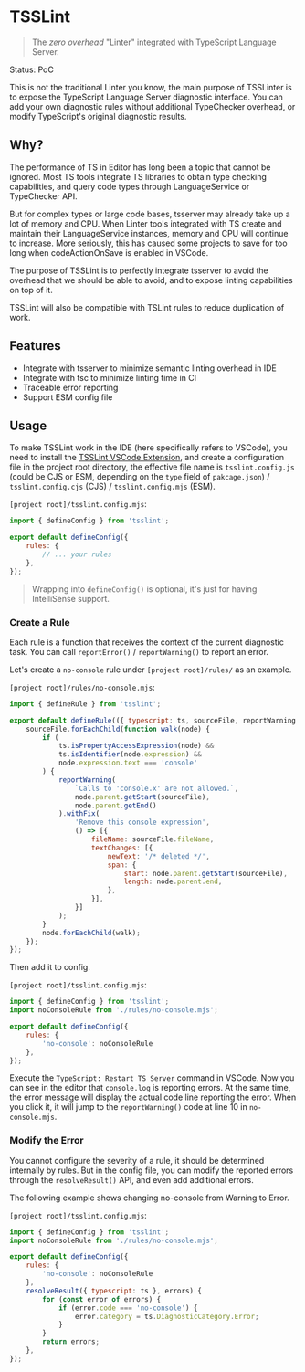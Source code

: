 # TSSLint

> The *zero overhead* "Linter" integrated with TypeScript Language Server.

Status: PoC

This is not the traditional Linter you know, the main purpose of TSSLinter is to expose the TypeScript Language Server diagnostic interface. You can add your own diagnostic rules without additional TypeChecker overhead, or modify TypeScript's original diagnostic results.

## Why?

The performance of TS in Editor has long been a topic that cannot be ignored. Most TS tools integrate TS libraries to obtain type checking capabilities, and query code types through LanguageService or TypeChecker API.

But for complex types or large code bases, tsserver may already take up a lot of memory and CPU. When Linter tools integrated with TS create and maintain their LanguageService instances, memory and CPU will continue to increase. More seriously, this has caused some projects to save for too long when codeActionOnSave is enabled in VSCode.

The purpose of TSSLint is to perfectly integrate tsserver to avoid the overhead that we should be able to avoid, and to expose linting capabilities on top of it.

TSSLint will also be compatible with TSLint rules to reduce duplication of work.

## Features

- Integrate with tsserver to minimize semantic linting overhead in IDE
- Integrate with tsc to minimize linting time in CI
- Traceable error reporting
- Support ESM config file

## Usage

To make TSSLint work in the IDE (here specifically refers to VSCode), you need to install the [TSSLint VSCode Extension](https://marketplace.visualstudio.com/items?itemName=johnsoncodehk.vscode-tsslint), and create a configuration file in the project root directory, the effective file name is `tsslint.config.js` (could be CJS or ESM, depending on the `type` field of `pakcage.json`) / `tsslint.config.cjs` (CJS) / `tsslint.config.mjs` (ESM).

`[project root]/tsslint.config.mjs`:

```js
import { defineConfig } from 'tsslint';

export default defineConfig({
	rules: {
		// ... your rules
	},
});
```

> Wrapping into `defineConfig()` is optional, it's just for having IntelliSense support.

### Create a Rule

Each rule is a function that receives the context of the current diagnostic task. You can call `reportError()` / `reportWarning()` to report an error.

Let's create a `no-console` rule under `[project root]/rules/` as an example.

`[project root]/rules/no-console.mjs`:

```js
import { defineRule } from 'tsslint';

export default defineRule(({ typescript: ts, sourceFile, reportWarning }) => {
    sourceFile.forEachChild(function walk(node) {
        if (
            ts.isPropertyAccessExpression(node) &&
            ts.isIdentifier(node.expression) &&
            node.expression.text === 'console'
        ) {
            reportWarning(
                `Calls to 'console.x' are not allowed.`,
                node.parent.getStart(sourceFile),
                node.parent.getEnd()
            ).withFix(
                'Remove this console expression',
                () => [{
                    fileName: sourceFile.fileName,
                    textChanges: [{
                        newText: '/* deleted */',
                        span: {
                            start: node.parent.getStart(sourceFile),
                            length: node.parent.end,
                        },
                    }],
                }]
            );
        }
        node.forEachChild(walk);
    });
});
```

Then add it to config.

`[project root]/tsslint.config.mjs`:

```js
import { defineConfig } from 'tsslint';
import noConsoleRule from './rules/no-console.mjs';

export default defineConfig({
	rules: {
		'no-console': noConsoleRule
	},
});
```

Execute the `TypeScript: Restart TS Server` command in VSCode. Now you can see in the editor that `console.log` is reporting errors. At the same time, the error message will display the actual code line reporting the error. When you click it, it will jump to the `reportWarning()` code at line 10 in `no-console.mjs`.

### Modify the Error

You cannot configure the severity of a rule, it should be determined internally by rules. But in the config file, you can modify the reported errors through the `resolveResult()` API, and even add additional errors.

The following example shows changing no-console from Warning to Error.

`[project root]/tsslint.config.mjs`:

```js
import { defineConfig } from 'tsslint';
import noConsoleRule from './rules/no-console.mjs';

export default defineConfig({
	rules: {
		'no-console': noConsoleRule
	},
	resolveResult({ typescript: ts }, errors) {
		for (const error of errors) {
			if (error.code === 'no-console') {
				error.category = ts.DiagnosticCategory.Error;
			}
		}
		return errors;
	},
});
```
